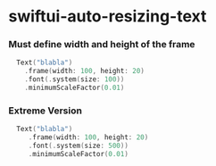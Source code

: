 # swiftui-auto-resizing-text

### Must define width and height of the frame 

```swift
  Text("blabla")
    .frame(width: 100, height: 20)
    .font(.system(size: 100))
    .minimumScaleFactor(0.01)
```

### Extreme Version 

```swift
  Text("blabla")
     .frame(width: 100, height: 20)
     .font(.system(size: 500))
     .minimumScaleFactor(0.01)
```
